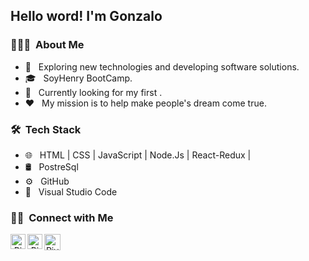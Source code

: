 <h2> Hello word! I'm Gonzalo</h2>

<h3> 👨🏻‍💻 &nbsp;About Me </h3>

- 🤔 &nbsp; Exploring new technologies and developing software solutions.
- 🎓 &nbsp; SoyHenry BootCamp.
- 💼 &nbsp; Currently looking for my first .
- ❤ &nbsp; My mission is to help make people's dream come true.

<h3> 🛠 &nbsp;Tech Stack</h3>

- 🌐 &nbsp;
  HTML | CSS | JavaScript | Node.Js | React-Redux |
- 🛢 &nbsp;
  PostreSql 
- ⚙️ &nbsp;
  GitHub 
- 🔧 &nbsp;
  Visual Studio Code


<h3> 🤝🏻 &nbsp;Connect with Me </h3>

<p align="center">
  <a href="https://www.linkedin.com/in/gonzalo-cervan-2915a1203/">
    <img align="left" alt="Piyush Pravin | Linkedin" width="24px" src="https://github.com/piyushP7pravin/piyushP7pravin/blob/master/Linkedin.svg" />
  </a>
  <a href="https://www.instagram.com/goncervan/">
    <img align="left" alt="Piyush Pravin | Instagram" width="24px" src="https://github.com/piyushP7pravin/piyushP7pravin/blob/master/Instagram.svg" />
  </a>
  <a href="mailto:gonfedecer@gmail.com">
   <img align="left" alt="Piyush Pravin | Gmail" width="26px" src="https://github.com/piyushP7pravin/piyushP7pravin/blob/master/Gmail.svg" />
  </a>
</p>
